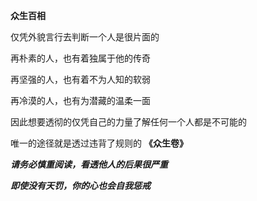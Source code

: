 **众生百相**

仅凭外貌言行去判断一个人是很片面的

再朴素的人，也有着独属于他的传奇

再坚强的人，也有着不为人知的软弱

再冷漠的人，也有为潜藏的温柔一面

因此想要透彻的仅凭自己的力量了解任何一个人都是不可能的

唯一的途径就是透过违背了规则的
**《众生卷》**

***请务必慎重阅读，看透他人的后果很严重***

***即使没有天罚，你的心也会自我惩戒***